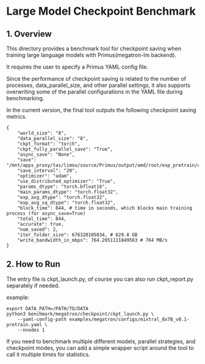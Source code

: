 # Large Model Checkpoint Benchmark
## 1. Overview
This directory provides a benchmark tool for checkpoint saving when training large language models with Primus(megatron-lm backend).

It requires the user to specify a Primus YAML config file. 

Since the performance of checkpoint saving is related to the number of processes, data_parallel_size, and other parallel settings, 
it also supports overwriting some of the parallel configurations in the YAML file during benchmarking.

In the current version, the final tool outputs the following checkpoint saving metrics.
```
{
    "world_size": "8",
    "data_parallel_size": "8",
    "ckpt_format": "torch",
    "ckpt_fully_parallel_save": "True",
    "async_save": "None",
    "save": "/mnt/apps_proxy/tas/limou/source/Primus/output/amd/root/exp_pretrain/checkpoints",
    "save_interval": "20",
    "optimizer": "adam",
    "use_distributed_optimizer": "True",
    "params_dtype": "torch.bfloat16",
    "main_params_dtype": "torch.float32",
    "exp_avg_dtype": "torch.float32",
    "exp_avg_sq_dtype": "torch.float32",
    "block_time": 844, # time in seconds, which blocks main training process (for async_save=True)
    "total_time": 844,
    "accurate": true,
    "num_saved": 2,
    "iter_folder_size": 676320105034, # 629.8 GB
    "write_bandwidth_in_mbps": 764.2051111849563 # 764 MB/s
}
```

## 2. How to Run

The entry file is ckpt_launch.py, of course you can also run ckpt_report.py separately if needed.

example:
```
export DATA_PATH=/PATH/TO/DATA
python3 benchmark/megatron/checkpoint/ckpt_launch.py \
    --yaml-config-path examples/megatron/configs/mixtral_8x7B_v0.1-pretrain.yaml \
    --nnodes 1
```
If you need to benchmark multiple different models, parallel strategies, and checkpoint modes, 
you can add a simple wrapper script around the tool to call it multiple times for statistics.
